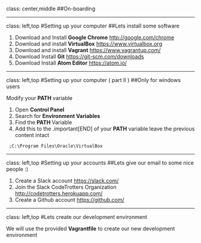 class: center,middle
##On-boarding


---
class: left,top
#Setting up your computer
##Lets install some software

1. Download and Install **Google Chrome** 
		http://google.com/chrome
1. Download and install **VirtualBox** 
		https://www.virtualbox.org
1. Download and install **Vagrant** 
		https://www.vagrantup.com/
1. Download Install **Git**
		https://git-scm.com/downloads
1. Download Install **Atom Editor**
		https://atom.io/


---
class: left,top
#Setting up your computer ( part II )
##Only for windows users

Modify your **PATH** variable

1. Open **Control Panel**
2. Search for **Environment Variables**
3. Find the **PATH** Variable
4. Add this to the .important[END] of your **PATH** variable 
leave the previous content intact
```
 ;C:\Program Files\Oracle\VirtualBox
```


---
class: left,top
#Setting up your accounts
##Lets give our email to some nice people :)

1. Create a Slack account https://slack.com/
1. Join the Slack CodeTrotters Organization  http://codetrotters.herokuapp.com/
1. Create a Github account https://github.com/

---
class: left,top
#Lets create our development environment

We will use the provided **Vagrantfile** 
to create our new development environment